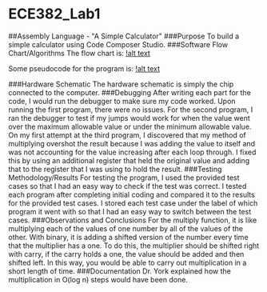 ECE382_Lab1
===========
##Assembly Language - "A Simple Calculator"
###Purpose
To build a simple calculator using Code Composer Studio.
###Software Flow Chart/Algorithms
The flow chart is:
[!alt text](https://github.com/mbergstedt/ECE382_Lab1/blob/master/Flowchart.JPG?raw=true)

Some pseudocode for the program is:
[!alt text](https://github.com/mbergstedt/ECE382_Lab1/blob/master/Pseudocode.JPG?raw=true)

###Hardware Schematic
The hardware schematic is simply the chip connected to the computer.
###Debugging
After writing each part for the code, I would run the debugger to make sure my code worked.  Upon running the first program, there were no issues. For the second program, I ran the debugger to test if my jumps would work for when the value went over the maximum allowable value or under the minimum allowable value.  On my first attempt at the third program, I discovered that my method of multiplying overshot the result because I was adding the value to itself and was not accounting for the value increasing after each loop through.  I fixed this by using an additional register that held the original value and adding that to the register that I was using to hold the result.
###Testing Methodology/Results
For testing the program, I used the provided test cases so that I had an easy way to check if the test was correct.  I tested each program after completing initial coding and compared it to the results for the provided test cases.  I stored each test case under the label of which program it went with so that I had an easy way to switch between the test cases.
###Observations and Conclusions
For the multiply function, it is like multiplying each of the values of one number by all of the values of the other.  With binary, it is adding a shifted version of the number every time that the multiplier has a one.  To do this, the multiplier should be shifted right with carry, if the carry holds a one, the value should be added and then shifted left.  In this way, you would be able to carry out multiplication in a short length of time.
###Documentation
Dr. York explained how the multiplication in O(log n) steps would have been done.

